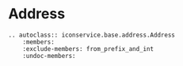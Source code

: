 Address
===============================

```eval_rst
.. autoclass:: iconservice.base.address.Address
    :members:
    :exclude-members: from_prefix_and_int
    :undoc-members:
```
